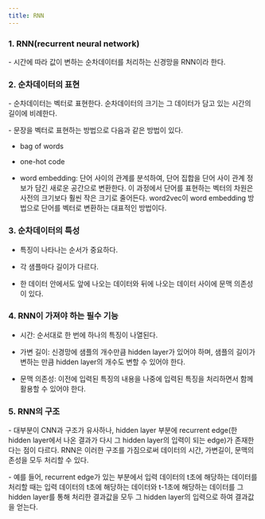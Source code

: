 ```yaml
---
title: RNN
---
```


### 1. RNN(recurrent neural network)

\- 시간에 따라 값이 변하는 순차데이터를 처리하는 신경망을 RNN이라 한다. 


### 2. 순차데이터의 표현

\- 순차데이터는 벡터로 표현한다. 순차데이터의 크기는 그 데이터가 담고 있는 시간의 길이에 비례한다.

\- 문장을 벡터로 표현하는 방법으로 다음과 같은 방법이 있다.

- bag of words

- one-hot code

- word embedding: 단어 사이의 관계를 분석하여, 단어 집합을 단어 사이 관계 정보가 담긴 새로운 공간으로 변환한다. 이 과정에서 단어를 표현하는 벡터의 차원은 사전의 크기보다 훨씬 작은 크기로 줄어든다. word2vec이 word embedding 방법으로 단어를 벡터로 변환하는 대표적인 방법이다. 


### 3. 순차데이터의 특성

- 특징이 나타나는 순서가 중요하다.

- 각 샘플마다 길이가 다르다.

- 한 데이터 안에서도 앞에 나오는 데이터와 뒤에 나오는 데이터 사이에 문맥 의존성이 있다.


### 4. RNN이 가져야 하는 필수 기능

- 시간: 순서대로 한 번에 하나의 특징이 나열된다.

- 가변 길이: 신경망에 샘플의 개수만큼 hidden layer가 있어야 하며, 샘플의 길이가 변하는 만큼 hidden layer의 개수도 변할 수 있어야 한다.

- 문맥 의존성: 이전에 입력된 특징의 내용을 나중에 입력된 특징을 처리하면서 함께 활용할 수 있어야 한다.


### 5. RNN의 구조

\- 대부분이 CNN과 구조가 유사하나, hidden layer 부분에 recurrent edge(한 hidden layer에서 나온 결과가 다시 그 hidden layer의 입력이 되는 edge)가 존재한다는 점이 다르다. RNN은 이러한 구조를 가짐으로써 데이터의 시간, 가변길이, 문맥의존성을 모두 처리할 수 있다.

\- 예를 들어, recurrent edge가 있는 부분에서 입력 데이터의 t초에 해당하는 데이터를 처리할 때는 입력 데이터의 t초에 해당하는 데이터와 t-1초에 해당하는 데이터를 그 hidden layer를 통해 처리한 결과값을 모두 그 hidden layer의 입력으로 하여 결과값을 얻는다.

